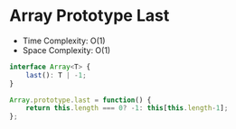 # Array Prototype Last

- Time Complexity: O(1)
- Space Complexity: O(1)

```ts
interface Array<T> {
    last(): T | -1;
}
```

```ts
Array.prototype.last = function() {
    return this.length === 0? -1: this[this.length-1];
};
```
